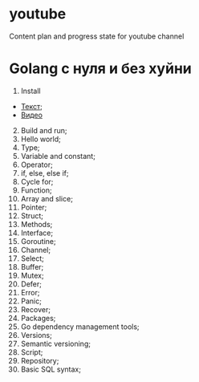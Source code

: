 # youtube
Content plan and progress state for youtube channel

# Golang с нуля и без хуйни

1. Install
  - [Текст](https://github.com/andreyKuzmin-lehamed/youtube/blob/main/install.md#%D0%BA%D0%B0%D0%BA-%D1%83%D1%81%D1%82%D0%B0%D0%BD%D0%BE%D0%B2%D0%B8%D1%82%D1%8C-%D1%8F%D0%B7%D1%8B%D0%BA-go-%D0%BD%D0%B0-%D0%BA%D0%BE%D0%BC%D0%BF%D1%8C%D1%8E%D1%82%D0%B5%D1%80);
  - [Видео](https://www.youtube.com/watch?v=IST_Kmss8qU)
2. Build and run;
3. Hello world;
4. Type;
5. Variable and constant;
6. Operator;
7. if, else, else if;
8. Cycle for;
9. Function;
10. Array and slice;
11. Pointer;
12. Struct;
13. Methods;
14. Interface;
15. Goroutine;
16. Channel;
17. Select;
18. Buffer;
19. Mutex;
20. Defer;
21. Error;
22. Panic;
23. Recover;
24. Packages;
25. Go dependency management tools;
27. Versions;
26. Semantic versioning;
28. Script;
29. Repository;
30. Basic SQL syntax;

